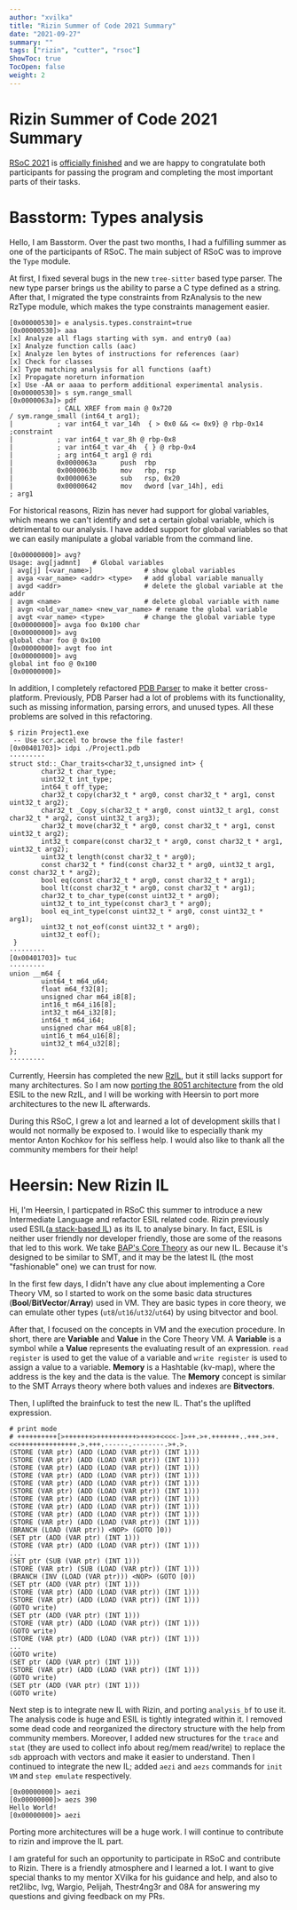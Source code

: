 ```yaml
---
author: "xvilka"
title: "Rizin Summer of Code 2021 Summary"
date: "2021-09-27"
summary: ""
tags: ["rizin", "cutter", "rsoc"]
ShowToc: true
TocOpen: false
weight: 2
---
```


# Rizin Summer of Code 2021 Summary

[RSoC 2021](https://rizin.re/posts/rsoc-2021-announcement/) is [officially finished](https://keenlab.tencent.com/zh/2021/08/24/2021-rsoc-summary/) and we are happy to congratulate both participants for passing the program and completing the most important parts of their tasks.

# Basstorm: Types analysis

Hello, I am Basstorm. Over the past two months, I had a fulfilling summer as one of the participants of RSoC. The main subject of RSoC was to improve the `Type` module.

At first, I fixed several bugs in the new `tree-sitter` based type parser. The new type parser brings us the ability to parse a C type defined as a string. After that, I migrated the type constraints from RzAnalysis to the new RzType module, which makes the type constraints management easier.

```
[0x00000530]> e analysis.types.constraint=true
[0x00000530]> aaa
[x] Analyze all flags starting with sym. and entry0 (aa)
[x] Analyze function calls (aac)
[x] Analyze len bytes of instructions for references (aar)
[x] Check for classes
[x] Type matching analysis for all functions (aaft)
[x] Propagate noreturn information
[x] Use -AA or aaaa to perform additional experimental analysis.
[0x00000530]> s sym.range_small
[0x0000063a]> pdf
            ; CALL XREF from main @ 0x720
/ sym.range_small (int64_t arg1);
|           ; var int64_t var_14h  { > 0x0 && <= 0x9} @ rbp-0x14       ;constraint
|           ; var int64_t var_8h @ rbp-0x8
|           ; var int64_t var_4h  { } @ rbp-0x4
|           ; arg int64_t arg1 @ rdi
|           0x0000063a      push  rbp
|           0x0000063b      mov   rbp, rsp
|           0x0000063e      sub   rsp, 0x20
|           0x00000642      mov   dword [var_14h], edi                 ; arg1
```

For historical reasons, Rizin has never had support for global variables, which means we can't identify and set a certain global variable, which is detrimental to our analysis. I have added support for global variables so that we can easily manipulate a global variable from the command line.

```
[0x00000000]> avg?
Usage: avg[jadmnt]   # Global variables
| avg[j] [<var_name>]             # show global variables
| avga <var_name> <addr> <type>   # add global variable manually
| avgd <addr>                     # delete the global variable at the addr
| avgm <name>                     # delete global variable with name
| avgn <old_var_name> <new_var_name> # rename the global variable
| avgt <var_name> <type>          # change the global variable type
[0x00000000]> avga foo 0x100 char
[0x00000000]> avg
global char foo @ 0x100
[0x00000000]> avgt foo int
[0x00000000]> avg
global int foo @ 0x100
[0x00000000]>
```

In addition, I completely refactored [PDB Parser](https://github.com/rizinorg/rizin/pull/1517) to make it better cross-platform. Previously, PDB Parser had a lot of problems with its functionality, such as missing information, parsing errors, and unused types. All these problems are solved in this refactoring.

```
$ rizin Project1.exe
 -- Use scr.accel to browse the file faster!
[0x00401703]> idpi ./Project1.pdb
·········
struct std::_Char_traits<char32_t,unsigned int> {
        char32_t char_type;
        uint32_t int_type;
        int64_t off_type;
        char32_t copy(char32_t * arg0, const char32_t * arg1, const uint32_t arg2);
        char32_t _Copy_s(char32_t * arg0, const uint32_t arg1, const char32_t * arg2, const uint32_t arg3);
        char32_t move(char32_t * arg0, const char32_t * arg1, const uint32_t arg2);
        int32_t compare(const char32_t * arg0, const char32_t * arg1, uint32_t arg2);
        uint32_t length(const char32_t * arg0);
        const char32_t * find(const char32_t * arg0, uint32_t arg1, const char32_t * arg2);
        bool eq(const char32_t * arg0, const char32_t * arg1);
        bool lt(const char32_t * arg0, const char32_t * arg1);
        char32_t to_char_type(const uint32_t * arg0);
        uint32_t to_int_type(const char3_t * arg0);
        bool eq_int_type(const uint32_t * arg0, const uint32_t * arg1);
        uint32_t not_eof(const uint32_t * arg0);
        uint32_t eof();
 }
·········
[0x00401703]> tuc
·········
union __m64 {
        uint64_t m64_u64;
        float m64_f32[8];
        unsigned char m64_i8[8];
        int16_t m64_i16[8];
        int32_t m64_i32[8];
        int64_t m64_i64;
        unsigned char m64_u8[8];
        uint16_t m64_u16[8];
        uint32_t m64_u32[8];
};
·········
```
Currently, Heersin has completed the new [RzIL](https://github.com/rizinorg/rizin/pull/1663), but it still lacks support for many architectures. So I am now [porting the 8051 architecture](https://github.com/rizinorg/rizin/pull/1609) from the old ESIL to the new RzIL, and I will be working with Heersin to port more architectures to the new IL afterwards.

During this RSoC, I grew a lot and learned a lot of development skills that I would not normally be exposed to. I would like to especially thank my mentor Anton Kochkov for his selfless help. I would also like to thank all the community members for their help!

# Heersin: New Rizin IL
Hi, I'm Heersin, I particpated in RSoC this summer to introduce a new Intermediate Language and refactor ESIL related code. Rizin previously used ESIL([a stack-based IL](https://book.rizin.re/disassembling/esil.html)) as its IL to analyse binary. In fact, ESIL is neither user friendly nor developer friendly, those are some of the reasons that led to this work. We take [BAP's Core Theory](http://binaryanalysisplatform.github.io/bap/api/odoc/bap-core-theory/Bap_core_theory/index.html) as our new IL. Because it's designed to be similar to SMT, and it may be the latest IL (the most "fashionable" one) we can trust for now.

In the first few days, I didn't have any clue about implementing a Core Theory VM, so I started to work on the some basic data structures (**Bool**/**BitVector**/**Array**) used in VM. They are basic types in core theory, we can emulate other types (`ut8`/`ut16`/`ut32`/`ut64`) by using bitvector and bool.

After that, I focused on the concepts in VM and the execution procedure. In short, there are **Variable** and **Value** in the Core Theory VM. A **Variable** is a symbol while a **Value** represents the evaluating result of an expression. `read register` is used to get the value of a variable and `write register` is used to assign a value to a variable. **Memory** is a Hashtable (kv-map), where the address is the key and the data is the value. The **Memory** concept is similar to the SMT Arrays theory where both values and indexes are **Bitvectors**.

Then, I uplifted the brainfuck to test the new IL. That's the uplifted expression.
```
# print mode
# ++++++++++[>+++++++>++++++++++>+++>+<<<<-]>++.>+.+++++++..+++.>++.<<+++++++++++++++.>.+++.------.--------.>+.>.
(STORE (VAR ptr) (ADD (LOAD (VAR ptr)) (INT 1)))
(STORE (VAR ptr) (ADD (LOAD (VAR ptr)) (INT 1)))
(STORE (VAR ptr) (ADD (LOAD (VAR ptr)) (INT 1)))
(STORE (VAR ptr) (ADD (LOAD (VAR ptr)) (INT 1)))
(STORE (VAR ptr) (ADD (LOAD (VAR ptr)) (INT 1)))
(STORE (VAR ptr) (ADD (LOAD (VAR ptr)) (INT 1)))
(STORE (VAR ptr) (ADD (LOAD (VAR ptr)) (INT 1)))
(STORE (VAR ptr) (ADD (LOAD (VAR ptr)) (INT 1)))
(STORE (VAR ptr) (ADD (LOAD (VAR ptr)) (INT 1)))
(STORE (VAR ptr) (ADD (LOAD (VAR ptr)) (INT 1)))
(BRANCH (LOAD (VAR ptr)) <NOP> (GOTO ]0))
(SET ptr (ADD (VAR ptr) (INT 1)))
(STORE (VAR ptr) (ADD (LOAD (VAR ptr)) (INT 1)))
...
(SET ptr (SUB (VAR ptr) (INT 1)))
(STORE (VAR ptr) (SUB (LOAD (VAR ptr)) (INT 1)))
(BRANCH (INV (LOAD (VAR ptr))) <NOP> (GOTO [0))
(SET ptr (ADD (VAR ptr) (INT 1)))
(STORE (VAR ptr) (ADD (LOAD (VAR ptr)) (INT 1)))
(STORE (VAR ptr) (ADD (LOAD (VAR ptr)) (INT 1)))
(GOTO write)
(SET ptr (ADD (VAR ptr) (INT 1)))
(STORE (VAR ptr) (ADD (LOAD (VAR ptr)) (INT 1)))
(GOTO write)
(STORE (VAR ptr) (ADD (LOAD (VAR ptr)) (INT 1)))
...
(GOTO write)
(SET ptr (ADD (VAR ptr) (INT 1)))
(STORE (VAR ptr) (ADD (LOAD (VAR ptr)) (INT 1)))
(GOTO write)
(SET ptr (ADD (VAR ptr) (INT 1)))
(GOTO write)
```

Next step is to integrate new IL with Rizin, and porting `analysis_bf` to use it. The analysis code is huge and ESIL is tightly integrated within it. I removed some dead code and reorganized the directory structure with the help from community members. Moreover, I added new structures for the `trace` and `stat` (they are used to collect info about reg/mem read/write) to replace the `sdb` approach with vectors and make it easier to understand. Then I continued to integrate the new IL; added `aezi` and `aezs` commands for `init VM` and `step emulate` respectively.

```
[0x00000000]> aezi
[0x00000000]> aezs 390
Hello World!
[0x00000000]> aezi
```

Porting more architectures will be a huge work. I will continue to contribute to rizin and improve the IL part.

I am grateful for such an opportunity to participate in RSoC and contribute to Rizin. There is a friendly atmosphere and I learned a lot. I want to give special thanks to my mentor XVilka for his guidance and help, and also to ret2libc, Ivg, Wargio, Pelijah, Thestr4ng3r and 08A for answering my questions and giving feedback on my PRs.
